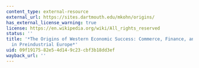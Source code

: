 ```yaml
---
content_type: external-resource
external_url: https://sites.dartmouth.edu/mkohn/origins/
has_external_license_warning: true
license: https://en.wikipedia.org/wiki/All_rights_reserved
status: ''
title: '*The Origins of Western Economic Success: Commerce, Finance, and Government
  in Preindustrial Europe*'
uid: 09f19175-82e5-4d14-9c23-cbf3b18dd3ef
wayback_url: ''
---
```

